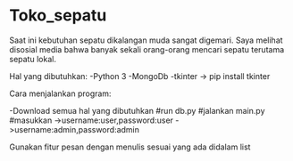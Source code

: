 # Toko_sepatu

Saat ini kebutuhan sepatu dikalangan muda sangat digemari. 
Saya melihat disosial media bahwa banyak sekali orang-orang mencari sepatu terutama sepatu lokal.

Hal yang dibutuhkan:
-Python 3
-MongoDb
-tkinter -> pip install tkinter

Cara menjalankan program:

-Download semua hal yang dibutuhkan
#run db.py
#jalankan main.py
#masukkan
->username:user,password:user
->username:admin,password:admin

Gunakan fitur pesan dengan menulis sesuai yang ada didalam list
